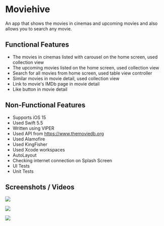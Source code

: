 
# Moviehive
An app that shows the movies in cinemas and upcoming movies and also allows you to search any movie.

## Functional Features
* The movies in cinemas listed with carousel on the home screen, used collection view
* The upcoming movies listed on the home screen, used collection view
* Search for all movies from home screen, used table view controller
* Similar movies in movie detail, used collection view
* Link to movie's IMDb page in movie detail
* Like button in movie detail

## Non-Functional Features
* Supports iOS 15
* Used Swift 5.5
* Written using VIPER
* Used API from https://www.themoviedb.org
* Used Alamofire
* Used KingFisher
* Used Xcode workspaces
* AutoLayout
* Checking internet connection on Splash Screen
* UI Tests
* Unit Tests

## Screenshots / Videos

![](https://github.com/zeynepgg/MoviehiveApp/blob/main/Simulator%20Screen%20Recording%20-%20iPod%20touch%20(7th%20generation)%20-%202022-05-04%20at%2023.19.06.gif)

![](https://github.com/zeynepgg/MoviehiveApp/blob/main/Simulator%20Screen%20Recording%20-%20iPod%20touch%20(7th%20generation)%20-%202022-05-04%20at%2023.19.49.gif)

![](https://github.com/zeynepgg/MoviehiveApp/blob/main/Simulator%20Screen%20Recording%20-%20iPod%20touch%20(7th%20generation)%20-%202022-05-04%20at%2023.20.37.gif)
